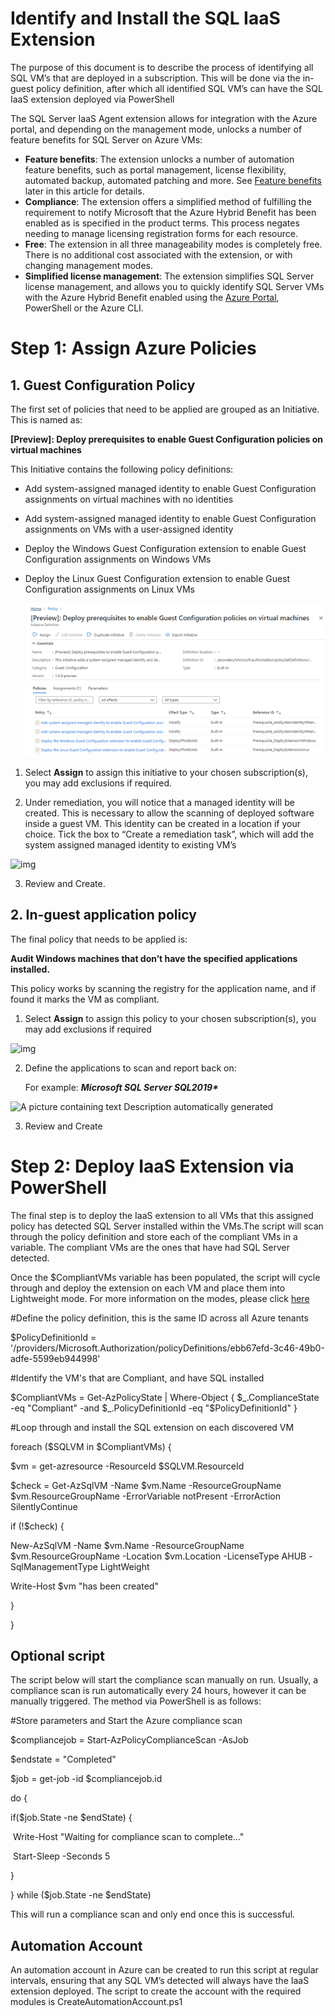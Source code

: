 # Identify and Install the SQL IaaS Extension

 

The purpose of this document is to describe the process of identifying all SQL VM’s that are deployed in a subscription. This will be done via the in-guest policy definition, after which all identified SQL VM’s can have the SQL IaaS extension deployed via PowerShell

The SQL Server IaaS Agent extension allows for integration with the Azure portal, and depending on the management mode, unlocks a number of feature benefits for SQL Server on Azure VMs:

- **Feature benefits**: The extension unlocks a number of automation feature benefits, such as portal management, license flexibility, automated backup, automated patching and more. See [Feature benefits](https://docs.microsoft.com/en-us/azure/azure-sql/virtual-machines/windows/sql-server-iaas-agent-extension-automate-management?tabs=azure-powershell#feature-benefits) later in this article for details.
- **Compliance**: The extension offers a simplified method of fulfilling the requirement to notify Microsoft that the Azure Hybrid Benefit has been enabled as is specified in the product terms. This process negates needing to manage licensing registration forms for each resource.
- **Free**: The extension in all three manageability modes is completely free. There is no additional cost associated with the extension, or with changing management modes.
- **Simplified license management**: The extension simplifies SQL Server license management, and allows you to quickly identify SQL Server VMs with the Azure Hybrid Benefit enabled using the [Azure Portal](https://docs.microsoft.com/en-us/azure/azure-sql/virtual-machines/windows/manage-sql-vm-portal), PowerShell or the Azure CLI.

 



 

# Step 1: Assign Azure Policies

 

## 1.   Guest Configuration Policy

The first set of policies that need to be applied are grouped as an Initiative. This is named as:

**[Preview]: Deploy prerequisites to enable Guest Configuration policies on virtual machines**

This Initiative contains the following policy definitions:

- Add system-assigned managed identity to enable Guest Configuration assignments on virtual machines with no identities
- Add system-assigned managed identity to enable Guest Configuration assignments on VMs with a user-assigned identity
- Deploy the Windows Guest Configuration extension to enable Guest Configuration assignments on Windows VMs
- Deploy the Linux Guest Configuration extension to enable Guest Configuration assignments on Linux VMs

 
   ![Guest Configuration 1](https://github.com/shaunjacob/sql-iaas-extension/blob/main/Images/Guest%20Config%201.png)
 
 

1. Select **Assign** to assign this initiative to your chosen subscription(s), you may add exclusions if required.

 



2. Under remediation, you will notice that a managed identity will be created. This is necessary to allow the scanning of deployed software inside a guest VM. This identity can be created in a location if your choice. Tick the box to “Create a remediation task”, which will add the system assigned managed identity to existing VM’s

 

![img](file:///C:/Users/SHAUNJ~1/AppData/Local/Temp/msohtmlclip1/01/clip_image006.jpg)

 

3. Review and Create.



 

## 2.   In-guest application policy

 

The final policy that needs to be applied is:

**Audit Windows machines that don’t have the specified applications installed.**

This policy works by scanning the registry for the application name, and if found it marks the VM as compliant.

1. Select **Assign** to assign this policy to your chosen subscription(s), you may add exclusions if required

![img](file:///C:/Users/SHAUNJ~1/AppData/Local/Temp/msohtmlclip1/01/clip_image008.jpg)



 

2. Define the applications to scan and report back on: 

   For example: ***Microsoft SQL Server SQL2019\****

 

![A picture containing text  Description automatically generated](file:///C:/Users/SHAUNJ~1/AppData/Local/Temp/msohtmlclip1/01/clip_image010.jpg)

3. Review and Create



 

# Step 2: Deploy IaaS Extension via PowerShell



The final step is to deploy the IaaS extension to all VMs that this assigned policy has detected SQL Server installed within the VMs.The script will scan through the policy definition and store each of the compliant VMs in a variable. The compliant VMs are the ones that have had SQL Server detected.

Once the $CompliantVMs variable has been populated, the script will cycle through and deploy the extension on each VM and place them into Lightweight mode. For more information on the modes, please click [here](https://docs.microsoft.com/en-us/azure/azure-sql/virtual-machines/windows/sql-server-iaas-agent-extension-automate-management?tabs=azure-powershell#management-modes)

 

\#Define the policy definition, this is the same ID across all Azure tenants

$PolicyDefinitionId = '/providers/Microsoft.Authorization/policyDefinitions/ebb67efd-3c46-49b0-adfe-5599eb944998'

 

\#Identify the VM's that are Compliant, and have SQL installed

$CompliantVMs = Get-AzPolicyState | Where-Object { $_.ComplianceState -eq "Compliant" -and $_.PolicyDefinitionId -eq "$PolicyDefinitionId" }

 

\#Loop through and install the SQL extension on each discovered VM

foreach ($SQLVM in $CompliantVMs) {

 

  $vm = get-azresource -ResourceId $SQLVM.ResourceId

  $check = Get-AzSqlVM -Name $vm.Name -ResourceGroupName $vm.ResourceGroupName -ErrorVariable notPresent -ErrorAction SilentlyContinue

 

  if (!$check) {

  New-AzSqlVM -Name $vm.Name -ResourceGroupName $vm.ResourceGroupName -Location $vm.Location -LicenseType AHUB -SqlManagementType LightWeight

  Write-Host $vm "has been created"

  }

} 

 

 

## Optional script

The script below will start the compliance scan manually on run. Usually, a compliance scan is run automatically every 24 hours, however it can be manually triggered. The method via PowerShell is as follows:

\#Store parameters and Start the Azure compliance scan

 

$compliancejob = Start-AzPolicyComplianceScan -AsJob

$endstate = "Completed"

$job = get-job -id $compliancejob.id

do {

  if($job.State -ne $endState) {

​    Write-Host "Waiting for compliance scan to complete..."

​    Start-Sleep -Seconds 5

  }             

 

} while ($job.State -ne $endState) 

 

This will run a compliance scan and only end once this is successful.

 

## Automation Account

 

An automation account in Azure can be created to run this script at regular intervals, ensuring that any SQL VM’s detected will always have the IaaS extension deployed. The script to create the account with the required modules is CreateAutomationAccount.ps1

